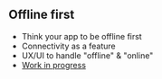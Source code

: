 ##  Offline first

* Think your app to be offline first
* Connectivity as a feature
* UX/UI to handle "offline" & "online"
* [Work in progress](http://offlinefirst.org/) 